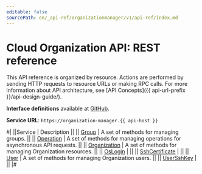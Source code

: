 ```yaml
---
editable: false
sourcePath: en/_api-ref/organizationmanager/v1/api-ref/index.md
---
```


# Cloud Organization API: REST reference

This API reference is organized by resource. Actions are performed by sending HTTP requests to resource URLs or making RPC calls. For more information about API architecture, see [API Concepts]({{ api-url-prefix }}/api-design-guide/).

**Interface definitions** available at [GitHub](https://github.com/yandex-cloud/cloudapi/tree/master/yandex/cloud/organizationmanager/v1).

**Service URL**: `https://organization-manager.{{ api-host }}`

#|
||Service | Description ||
|| [Group](Group/index.md) | A set of methods for managing groups. ||
|| [Operation](Operation/index.md) | A set of methods for managing operations for asynchronous API requests. ||
|| [Organization](Organization/index.md) | A set of methods for managing Organization resources. ||
|| [OsLogin](OsLogin/index.md) |  ||
|| [SshCertificate](SshCertificate/index.md) |  ||
|| [User](User/index.md) | A set of methods for managing Organization users. ||
|| [UserSshKey](UserSshKey/index.md) |  ||
|#